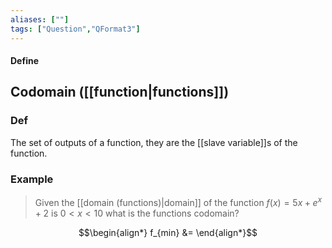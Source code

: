 ```yaml
---
aliases: [""]
tags: ["Question","QFormat3"]
---
```


#### Define
## Codomain ([[function|functions]])
### Def
The set of outputs of a function, they are the [[slave variable]]s of the function.

### Example
> Given the [[domain (functions)|domain]] of the function $f(x)=5x+e^{x}+2$ is $0<x<10$ what is the functions codomain?

$$\begin{align*}
f_{min} &= 
\end{align*}$$